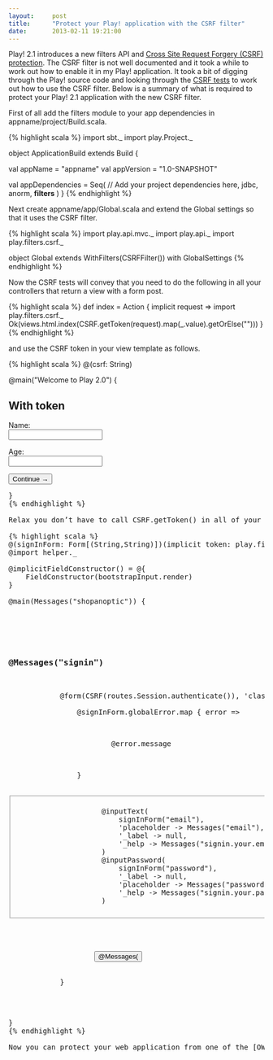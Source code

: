 ```yaml
---
layout:     post
title:      "Protect your Play! application with the CSRF filter"
date:       2013-02-11 19:21:00
---
```


Play! 2.1 introduces a new filters API and [Cross Site Request Forgery (CSRF) protection](http://www.playframework.com/documentation/2.1.0/Highlights).  The CSRF filter is not well documented and it took a while to work out how to enable it in my Play! application.  It took a bit of digging through the Play! source code and looking through the [CSRF tests](https://github.com/playframework/Play20/tree/master/framework/test/csrftest-scala) to work out how to use the CSRF filter.  Below is a summary of what is required to protect your Play! 2.1 application with the new CSRF filter.

First of all add the filters module to your app dependencies in appname/project/Build.scala.

{% highlight scala %}
import sbt._
import play.Project._

object ApplicationBuild extends Build {

  val appName         = "appname"
  val appVersion      = "1.0-SNAPSHOT"

  val appDependencies = Seq(
    // Add your project dependencies here,
    jdbc,
    anorm,
    <strong>filters</strong>
  )
}
{% endhighlight %}

Next create appname/app/Global.scala and extend the Global settings so that it uses the CSRF filter.

{% highlight scala %}
import play.api.mvc._
import play.api._
import play.filters.csrf._

object Global extends WithFilters(CSRFFilter()) with GlobalSettings
{% endhighlight %}

Now the CSRF tests will convey that you need to do the following in all your controllers that return a view with a form post.

{% highlight scala %}
def index = Action { implicit request =>
  import play.filters.csrf._
  Ok(views.html.index(CSRF.getToken(request).map(_.value).getOrElse("")))
}
{% endhighlight %}

and use the CSRF token in your view template as follows.

{% highlight scala %}
@(csrf: String)

@main("Welcome to Play 2.0") {</pre>
<style type="text/css" media="screen"><!--
      label{display: block}

--></style>
<div>
<h2>With token</h2>
<form accept-charset="utf-8" action="@routes.Application.save()?csrfToken=@csrf" method="post">
<label for="name">Name:</label><input id="name" type="text" name="name" value="" />

<label for="age">Age:</label><input id="age" type="text" name="age" value="" />

<input type="submit" value="Continue →" /></form></div>
<pre>
}
{% endhighlight %}

Relax you don’t have to call CSRF.getToken() in all of your controllers that present a form.  Fortunately there is a CSRF view helper that takes an implicit token so that you won’t need to set up the token in your controller and pass it to the view.  Instead you just have to declare the implicit token in the view and wrap your post action with the CSRF helper function as follows.

{% highlight scala %}
@(signInForm: Form[(String,String)])(implicit token: play.filters.csrf.CSRF.Token)
@import helper._

@implicitFieldConstructor() = @{
    FieldConstructor(bootstrapInput.render)
}

@main(Messages("shopanoptic")) {
    <div class="offset3 span6">
        <div class="well">
            <h3>@Messages("signin")</h3>

            @form(CSRF(routes.Session.authenticate()), 'class -> "form-vertical") {

                @signInForm.globalError.map { error =>
                    <p class="error">
                        <span class="label important">@error.message</span>
                    </p>
                }

                <fieldset>
                    @inputText(
                        signInForm("email"),
                        'placeholder -> Messages("email"),
                        '_label -> null,
                        '_help -> Messages("signin.your.email")
                    )
                    @inputPassword(
                        signInForm("password"),
                        '_label -> null,
                        'placeholder -> Messages("password"),
                        '_help -> Messages("signin.your.password")
                    )
                </fieldset>

                <div class="form-actions">
                    <input type="submit" class="btn btn-primary" value="@Messages("signin")">
                </div>
            }
        </div>
    </div>
}
{% endhighlight %}

Now you can protect your web application from one of the [OWASP Top 10 security vulnerabilities](https://www.owasp.org/index.php/Top_10_2010-A5).
